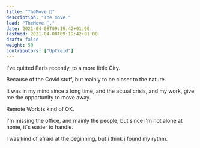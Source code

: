 ```yaml
---
title: "TheMove 🛴"
description: "The move."
lead: "TheMove 🛴."
date: 2021-04-08T09:19:42+01:00
lastmod: 2021-04-08T09:19:42+01:00
draft: false
weight: 50
contributors: ["UpCreid"]
---
```


I've quitted Paris recently, to a more little City.

Because of the Covid stuff, but mainly to be closer to the nature.

It was in my mind since a long time, and the actual crisis, and my work, give me the opportunity to move away.

Remote Work is kind of OK.

I'm missing the office, and mainly the people, but since i'm not alone at home, it's easier to handle.

I was kind of afraid at the beginning, but i think i found my rythm.
